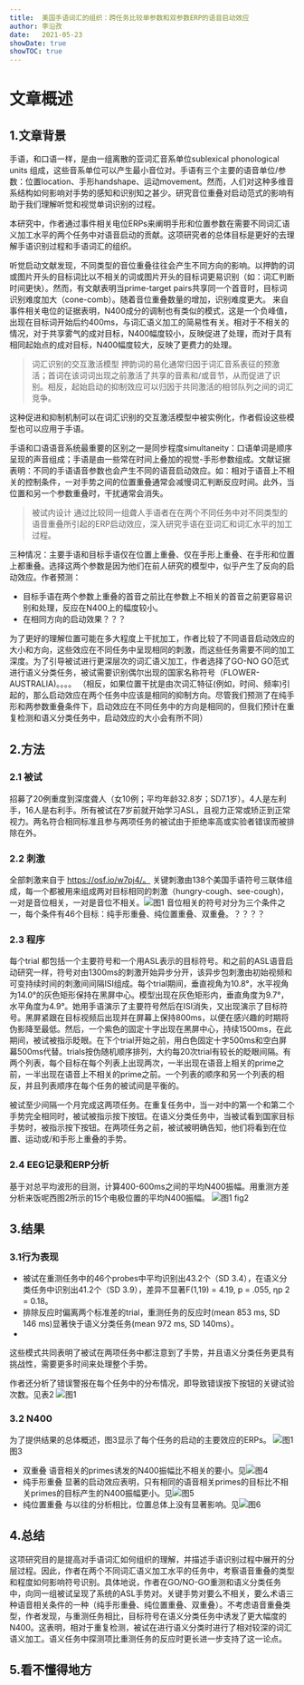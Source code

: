 ```yaml
---
title:  美国手语词汇的组织：跨任务比较单参数和双参数ERP的语音启动效应
author: 李沿孜
date:   2021-05-23
showDate: true 
showTOC: true
---
```



# 文章概述
## 1.文章背景
手语，和口语一样，是由一组离散的亚词汇音系单位sublexical phonological units 组成，这些音系单位可以产生最小音位对。手语有三个主要的语音单位/参数：位置location、手形handshape、运动movement。然而，人们对这种多维音系结构如何影响对手势的感知和识别知之甚少。研究音位重叠对启动范式的影响有助于我们理解听觉和视觉单词识别的过程。

本研究中，作者通过事件相关电位ERPs来阐明手形和位置参数在需要不同词汇语义加工水平的两个任务中对语音启动的贡献。这项研究者的总体目标是更好的去理解手语识别过程和手语词汇的组织。

听觉启动文献发现，不同类型的音位重叠往往会产生不同方向的影响。以押韵的词或图片开头的目标词比以不相关的词或图片开头的目标词更易识别（如：词汇判断时间更快）。然而，有文献表明当prime-target pairs共享同一个首音时，目标词识别难度加大（cone-comb）。随着音位重叠数量的增加，识别难度更大。
来自事件相关电位的证据表明，N400成分的调制也有类似的模式，这是一个负峰值，出现在目标词开始后约400ms，与词汇语义加工的简易性有关。相对于不相关的情况，对于共享雾气的成对目标，N400幅度较小，反映促进了处理，而对于具有相同起始点的成对目标，N400幅度较大，反映了更费力的处理。
> 词汇识别的交互激活模型
押韵词的易化通常归因于词汇音系表征的预激活；首词在该词词出现之前激活了共享的音素和/或音节，从而促进了识别。相反，起始启动的抑制效应可以归因于共同激活的相邻队列之间的词汇竞争。

这种促进和抑制机制可以在词汇识别的交互激活模型中被实例化，作者假设这些模型也可以应用于手语。

手语和口语语音系统最重要的区别之一是同步程度simultaneity：口语单词是顺序呈现的声音组成；手语是由一些常在时间上叠加的视觉-手形参数组成。文献证据表明：不同的手语语音参数也会产生不同的语音启动效应。如：相对于语音上不相关的控制条件，一对手势之间的位置重叠通常会减慢词汇判断反应时间。此外，当位置和另一个参数重叠时，干扰通常会消失。
> 被试内设计
通过比较同一组聋人手语者在在两个不同任务中对不同类型的语音重叠所引起的ERP启动效应，深入研究手语在亚词汇和词汇水平的加工过程。

三种情况：主要手语和目标手语仅在位置上重叠、仅在手形上重叠、在手形和位置上都重叠。选择这两个参数是因为他们在前人研究的模型中，似乎产生了反向的启动效应。作者预测：
- 目标手语在两个参数上重叠的首音之前比在参数上不相关的首音之前更容易识别和处理，反应在N400上的幅度较小。
- 在相同方向的启动效果？？？

为了更好的理解位置可能在多大程度上干扰加工，作者比较了不同语音启动效应的大小和方向，这些效应在不同任务中呈现相同的刺激，而这些任务需要不同的加工深度。为了引导被试进行更深层次的词汇语义加工，作者选择了GO-NO GO范式进行语义分类任务，被试需要识别偶尔出现的国家名称符号（FLOWER-AUSTRALIA)。。。。
（相反，如果位置干扰是由次词汇特征(例如，时间、频率)引起的，那么启动效应在两个任务中应该是相同的抑制方向。尽管我们预测了在纯手形和两参数重叠条件下，启动效应在不同任务中的方向是相同的，但我们预计在重复检测和语义分类任务中，启动效应的大小会有所不同）

## 2.方法
### 2.1 被试
招募了20例重度到深度聋人（女10例；平均年龄32.8岁；SD7.1岁）。4人是左利手，16人是右利手。所有被试在7岁前就开始学习ASL，且视力正常或矫正到正常视力。两名符合相同标准且参与两项任务的被试由于拒绝率高或实验者错误而被排除在外。
### 2.2 刺激
全部刺激来自于 https://osf.io/w7pj4/。
关键刺激由138个美国手语符号三联体组成，每一个都被用来组成两对目标相同的刺激（hungry-cough、see-cough)，一对是音位相关，一对是音位不相关。![图1](../Supporting_Information/2020-10-26-ZLK1-Fig1.png) 
音位相关的符号对分为三个条件之一，每个条件有46个目标：纯手形重叠、纯位置重叠、双重叠。？？？？

### 2.3 程序
每个trial 都包括一个主要符号和一个用ASL表示的目标符号。和之前的ASL语音启动研究一样，符号对由1300ms的刺激开始异步分开，该异步包刺激由初始视频和可变持续时间的刺激间间隔ISI组成。每个trial期间，垂直视角为10.8°，水平视角为14.0°的灰色矩形保持在黑屏中心。模型出现在灰色矩形内，垂直角度为9.7°，水平角度为4.9°。她用手语演示了主要符号然后在ISI消失，又出现演示了目标符号。黑屏紧跟在目标视频后出现并在屏幕上保持800ms，以便在感兴趣的时期将伪影降至最低。然后，一个紫色的固定十字出现在黑屏中心，持续1500ms，在此期间，被试被指示眨眼。在下个trial开始之前，用白色固定十字500ms和空白屏幕500ms代替。trials按伪随机顺序排列，大约每20次trial有较长的眨眼间隔。有两个列表，每个目标在每个列表上出现两次，一半出现在语音上相关的prime之前，一半出现在语音上不相关的prime之前。一个列表的顺序和另一个列表的相反，并且列表顺序在每个任务的被试间是平衡的。

被试至少间隔一个月完成这两项任务。在重复任务中，当一对中的第一个和第二个手势完全相同时，被试被指示按下按钮。在语义分类任务中，当被试看到国家目标手势时，被指示按下按钮。在两项任务之前，被试被明确告知，他们将看到在位置、运动或/和手形上重叠的手势。
### 2.4 EEG记录和ERP分析
基于对总平均波形的目测，计算400-600ms之间的平均N400振幅。用重测方差分析来饭呢西图2所示的15个电极位置的平均N400振幅。
![图1](../Supporting_Information/2021-05-23-LYZ2-Fig1.png) fig2

## 3.结果
### 3.1行为表现
- 被试在重测任务中的46个probes中平均识别出43.2个（SD 3.4），在语义分类任务中识别出41.2个（SD 3.9），差异不显著F(1,19) = 4.19, p = .055, ηp
2 = 0.18。
- 排除反应时偏离两个标准差的trial，重测任务的反应时(mean 853 ms, SD 146 ms)显著快于语义分类任务(mean 972 ms, SD 140ms）。
- 
这些模式共同表明了被试在两项任务中都注意到了手势，并且语义分类任务更具有挑战性，需要更多时间来处理整个手势。

作者还分析了错误警报在每个任务中的分布情况，即导致错误按下按钮的关键试验次数。见表2
![图1](../Supporting_Information/2021-05-23-LYZ2-Fig1.png)
### 3.2 N400
为了提供结果的总体概述，图3显示了每个任务的启动的主要效应的ERPs。
![图1](../Supporting_Information/2021-05-23-LYZ2-Fig1.png)图3
- 双重叠
语音相关的primes诱发的N400振幅比不相关的要小。见![图4](../Supporting_Information/2021-05-23-LYZ2-Fig4.png)
- 纯手形重叠
显著的启动效应表明，只有相同的语音相关primes的目标比不相关primes的目标产生的N400振幅更小。见![图5](../Supporting_Information/2021-05-23-LYZ2-Fig5.png)
- 纯位置重叠
与以往的分析相比，位置总体上没有显著影响。见![图6](../Supporting_Information/2021-05-23-LYZ2-Fig6.png)
## 4.总结
这项研究目的是提高对手语词汇如何组织的理解，并描述手语识别过程中展开的分层过程。因此，作者在两个不同词汇语义加工水平的任务中，考察语音重叠的类型和程度如何影响符号识别。具体地说，作者在GO/NO-GO重测和语义分类任务中，向同一组被试呈现了系统的ASL手势对。关键手势对要么不相关，要么术语三种语音相关条件的一种（纯手形重叠、纯位置重叠、双重叠）。不考虑语音重叠类型，作者发现，与重测任务相比，目标符号在语义分类任务中诱发了更大幅度的N400。这表明，相对于重复检测，被试在进行语义分类时进行了相对较深的词汇语义加工。语义任务中探测项比重测任务的反应时更长进一步支持了这一论点。

## 5.看不懂得地方


